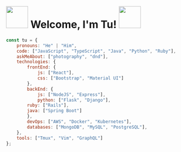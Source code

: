 # <img src="https://media.giphy.com/media/UPcPzUKUkDOrC/giphy.gif" width="60"> Welcome, I'm Tu! <img src="https://media.giphy.com/media/UPcPzUKUkDOrC/giphy.gif" width="60">

```javascript
const tu = {
    pronouns: "He" | "Him",
    code: ["JavaScript", "TypeScript", "Java", "Python", "Ruby"],
    askMeAbout: ["photography", "dnd"],
    technologies: {
        frontEnd: {
            js: ["React"],
            css: ["Bootstrap", "Material UI"]
        },
        backEnd: {
            js: ["NodeJS", "Express"],
            python: ["Flask", "Django"],
	    ruby: ["Rails"],
	    java: ["Spring Boot"]
        },
        devOps: ["AWS", "Docker", "Kubernetes"],
        databases: ["MongoDB", "MySQL", "PostgreSQL"],
    },
    tools: ["Tmux", "Vim", "GraphQL"]
};
```
